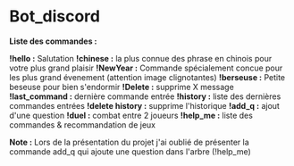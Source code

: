 # Bot_discord

__**Liste des commandes :**__

**!hello :** Salutation
**!chinese :** la plus connue des phrase en chinois pour votre plus grand plaisir
**!NewYear :** Commande spécialement concue pour les plus grand évenement (attention image clignotantes)
**!berseuse :** Petite beseuse pour bien s'endormir
**!Delete :** supprime X message
**!last_command :** dernière commande entrée
**!history :** liste des dernières commandes entrées
**!delete history :** supprime l'historique
**!add_q :** ajout d'une question
**!duel :** combat entre 2 joueurs
**!help_me :** liste des commandes & recommandation de jeux

**Note :**
Lors de la présentation du projet j'ai oublié de présenter la commande add_q qui ajoute une question dans l'arbre (!help_me)
